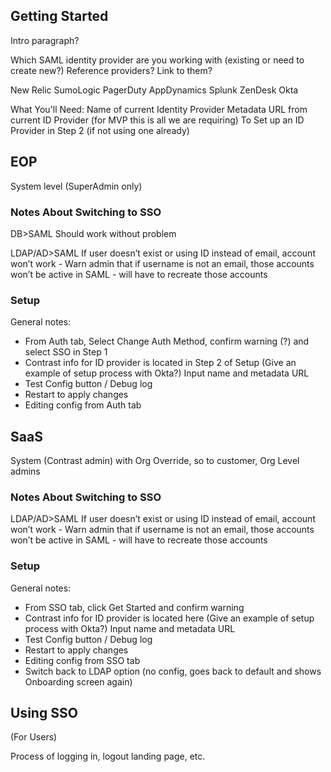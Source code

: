 <!--
title: "Configuring Single Sign-On (SSO)"
description: "TeamServer can be configured to utilize Single Sign On Authentication"
tags: "SSO Single Sign-On configuration authentication"
-->

## Getting Started

Intro paragraph?

Which SAML identity provider are you working with (existing or need to create new?) Reference providers? Link to them? 

New Relic
SumoLogic
PagerDuty
AppDynamics
Splunk
ZenDesk
Okta

What You'll Need:
Name of current Identity Provider
Metadata URL from current ID Provider (for MVP this is all we are requiring)
To Set up an ID Provider in Step 2 (if not using one already)


## EOP

System level (SuperAdmin only)

### Notes About Switching to SSO
DB>SAML
Should work without problem

LDAP/AD>SAML
If user doesn’t exist or using ID instead of email, account won’t work - Warn admin that if username is not an email, those accounts won’t be active in SAML - will have to recreate those accounts

### Setup 

General notes:

* From Auth tab, Select Change Auth Method, confirm warning (?) and select SSO in Step 1
* Contrast info for ID provider is located in Step 2 of Setup (Give an example of setup process with Okta?) Input name and metadata URL
* Test Config button / Debug log
* Restart to apply changes
* Editing config from Auth tab


## SaaS

System (Contrast admin) with Org Override, so to customer, Org Level admins

### Notes About Switching to SSO
LDAP/AD>SAML
If user doesn’t exist or using ID instead of email, account won’t work - Warn admin that if username is not an email, those accounts won’t be active in SAML - will have to recreate those accounts

### Setup 

General notes:

* From SSO tab, click Get Started and confirm warning 
* Contrast info for ID provider is located here (Give an example of setup process with Okta?) Input name and metadata URL
* Test Config button / Debug log
* Restart to apply changes
* Editing config from SSO tab
* Switch back to LDAP option (no config, goes back to default and shows Onboarding screen again)


## Using SSO
(For Users)

Process of logging in, logout landing page, etc.

